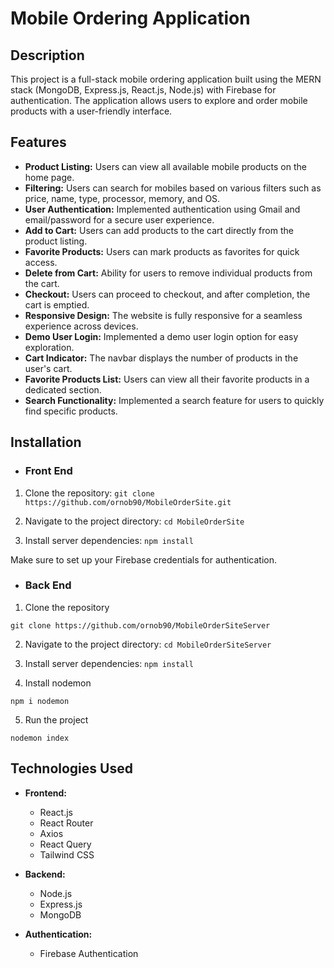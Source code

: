 # Mobile Ordering Application

## Description
This project is a full-stack mobile ordering application built using the MERN stack (MongoDB, Express.js, React.js, Node.js) with Firebase for authentication. The application allows users to explore and order mobile products with a user-friendly interface.

## Features

- **Product Listing:** Users can view all available mobile products on the home page.
- **Filtering:** Users can search for mobiles based on various filters such as price, name, type, processor, memory, and OS.
- **User Authentication:** Implemented authentication using Gmail and email/password for a secure user experience.
- **Add to Cart:** Users can add products to the cart directly from the product listing.
- **Favorite Products:** Users can mark products as favorites for quick access.
- **Delete from Cart:** Ability for users to remove individual products from the cart.
- **Checkout:** Users can proceed to checkout, and after completion, the cart is emptied.
- **Responsive Design:** The website is fully responsive for a seamless experience across devices.
- **Demo User Login:** Implemented a demo user login option for easy exploration.
- **Cart Indicator:** The navbar displays the number of products in the user's cart.
- **Favorite Products List:** Users can view all their favorite products in a dedicated section.
- **Search Functionality:** Implemented a search feature for users to quickly find specific products.

## Installation

- ### Front End

1. Clone the repository: 
`git clone https://github.com/ornob90/MobileOrderSite.git`

2. Navigate to the project directory: 
`cd MobileOrderSite`

3. Install server dependencies: 
`npm install`

Make sure to set up your Firebase credentials for authentication.

- ### Back End

1. Clone the repository

`git clone https://github.com/ornob90/MobileOrderSiteServer`

2. Navigate to the project directory: 
`cd MobileOrderSiteServer`

3. Install server dependencies: 
`npm install` 

4. Install nodemon

`npm i nodemon`

5. Run the project

`nodemon index`

## Technologies Used

- **Frontend:**
  - React.js
  - React Router
  - Axios 
  - React Query
  - Tailwind CSS

- **Backend:**
  - Node.js
  - Express.js
  - MongoDB 

- **Authentication:**
  - Firebase Authentication




